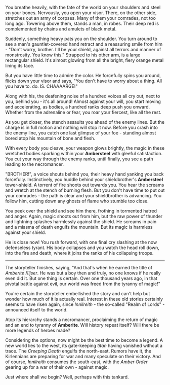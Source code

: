 You breathe heavily, with the fate of the world on your shoulders and steel on your bones. Nervously, you open your visor. There, on the other side, stretches out an army of corpses. Many of them your comrades, not too long ago. Towering above them, stands a man, in robes. Their deep red is complemented by chains and amulets of black metal. 

Suddenly, something heavy pats you on the shoulder. You turn around to see a man's gauntlet-covered hand retract and a reassuring smile from him - "Don't worry, brother. I'll be your shield, against all terrors and manner of monstrosity. You know this." Strapped to his other arm, is a large rectangular shield. It's almost glowing from all the bright, fiery orange metal lining its face. 

But you have little time to admire the color. He forcefully spins you around, flicks down your visor and says, "You don't have to worry about a thing. All you have to. do. IS. CHAAAARGE!" 

Along with his, the deafening noise of a hundred voices all cry out, next to you, behind you - it's all around! Almost against your will, you start moving and accelerating, as bodies, a hundred ranks deep push you onward. Whether from the adrenaline or fear, you roar your fiercest, like all the rest. 

As you get closer, the stench assaults you ahead of the enemy lines. But the charge is in full motion and nothing will stop it now. Before you crash into the enemy line, you catch one last glimpse of your foe - standing almost bored atop his mountain of bone and flesh. 

With every body you cleave, your weapon glows brightly, the magic in these wretched bodies sparking within your **Ambersteel** with gleeful satisfaction. You cut your way through the enemy ranks, until finally, you see a path leading to the necromancer. 

"BROTHER!", a voice shouts behind you, their heavy hand yanking you back forcefully. Instinctively, you huddle behind your shieldbrother's **Ambersteel** tower-shield. A torrent of fire shoots out towards you. You hear the screams and wretch at the stench of burning flesh. But you don't have time to put out your comrades - the path is clear and your shieldbrother is advancing. You follow him, cutting down any ghosts of flame who stumble too close. 

You peek over the shield and see him there, frothing in tormented hatred and anger. Again, magic shoots out from him, but the raw power of thunder and lightning splashes harmlessly against the shield. He screams in pain and a miasma of death engulfs the mountain. But its magic is harmless against your shield. 

He is close now! You rush forward, with one final cry slashing at the now defenseless tyrant. His body collapses and you watch the head roll down, into the fire and death, where it joins the ranks of his collapsing troops. 

------

The storyteller finishes, saying, "And that's when he earned the title of *Amberite Kijser*. He was but a boy then and truly, no one knows if he really even did it. But one thing is certain. Over one thousand years ago, in that pivotal battle against evil, our world was freed from the tyranny of magic!"

You're certain the storyteller embellished the story and can't help but wonder how much of it is actually real. Interest in these old stories certainly seems to have risen again, since *Innilreith* - the so-called "Realm of Lords" - announced itself to the world. 

Atop its hierarchy stands a necromancer, proclaiming the return of magic and an end to tyranny of **Amberite**. Will history repeat itself? Will there be more legends of heroes made? 

Considering the options, now might be the best time to become a legend. A new world lies to the west, its gate-keeping *titan* having vanished without a trace. The *Creeping Death* engulfs the north-east. Rumors have it, the Kirlennians are preparing for war and many speculate on their victory. And of course, *Innilreith* consumes the south-east, with the *Amber Order* gearing up for a war of their own - against magic. 

Just where shall we begin? Well, perhaps with this tankard. 